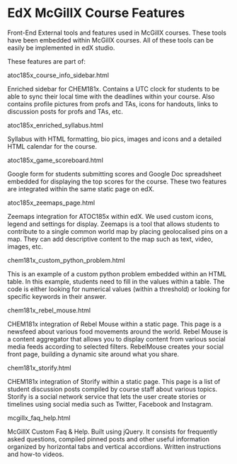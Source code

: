 EdX McGillX Course Features
===============

Front-End External tools and features used in McGillX courses. These tools have been embedded within McGillX courses. All of these tools can be easily be implemented in edX studio.

These features are part of:



atoc185x_course_info_sidebar.html	

Enriched sidebar for CHEM181x. Contains a UTC clock for students to be able to sync their local time with the deadlines within your course. Also contains profile pictures from profs and TAs, icons for handouts, links to discussion posts for profs and TAs, etc.

atoc185x_enriched_syllabus.html

Syllabus with HTML formatting, bio pics, images and icons and a detailed HTML calendar for the course.

atoc185x_game_scoreboard.html

Google form for students submitting scores and Google Doc spreadsheet embedded for displaying the top scores for the course. These two features are integrated within the same static page on edX.

atoc185x_zeemaps_page.html

Zeemaps integration for ATOC185x within edX. We used custom icons, legend and settings for display. Zeemaps is a tool that allows students to contribute to a single common world map by placing geolocalised pins on a map. They can add descriptive content to the map such as text, video, images, etc.

chem181x_custom_python_problem.html

This is an example of a custom python problem embedded within an HTML table. In this example, students need to fill in the values within a table. The code is either looking for numerical values (within a threshold) or looking for specific keywords in their answer.

chem181x_rebel_mouse.html

CHEM181x integration of Rebel Mouse within a static page. This page is a newsfeed about various food movements around the world. Rebel Mouse is a content aggregator that allows you to display content from various social media feeds according to selected filters. RebelMouse creates your social front page, building a dynamic site around what you share.

chem181x_storify.html

CHEM181x integration of Storify within a static page. This page is a list of student discussion posts compiled by course staff about various topics. Storify is a social network service that lets the user create stories or timelines using social media such as Twitter, Facebook and Instagram.

mcgillx_faq_help.html

McGillX Custom Faq & Help. Built using jQuery. It consists for frequently asked questions, compiled pinned posts and other useful information organized by horizontal tabs and vertical accordions. Written instructions and how-to videos.